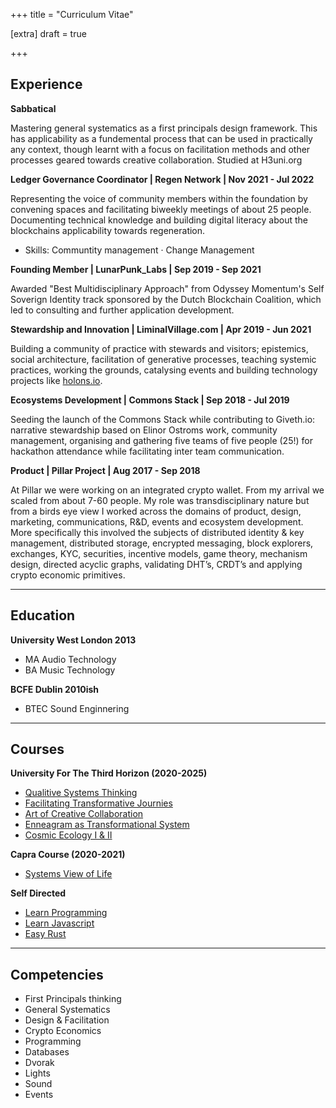 +++
title = "Curriculum Vitae"

[extra]
draft = true

+++
## Experience

**Sabbatical**

Mastering general systematics as a first principals design framework. This has applicability as a fundemental process that can be used in practically any context, though learnt with a focus on facilitation methods and other processes geared towards creative collaboration. Studied at H3uni.org

**Ledger Governance Coordinator | Regen Network | Nov 2021 - Jul 2022**

Representing the voice of community members within the foundation by convening spaces and facilitating biweekly meetings of about 25 people. Documenting technical knowledge and building digital literacy about the blockchains applicability towards regeneration. 
- Skills: Communtity management · Change Management

**Founding Member | LunarPunk_Labs | Sep 2019 - Sep 2021** 

Awarded "Best Multidisciplinary Approach" from Odyssey Momentum's Self Soverign Identity track sponsored by the Dutch Blockchain Coalition, which led to consulting and further application development.

**Stewardship and Innovation | LiminalVillage.com | Apr 2019 - Jun 2021**

Building a community of practice with stewards and visitors; epistemics, social architecture, facilitation of generative processes, teaching systemic practices, working the grounds, catalysing events and building technology projects like [holons.io](https://www.holons.io/).

**Ecosystems Development | Commons Stack | Sep 2018 - Jul 2019**

Seeding the launch of the Commons Stack while contributing to Giveth.io: narrative stewardship based on Elinor Ostroms work, community management, organising and gathering five teams of five people (25!) for hackathon attendance while facilitating inter team communication.

**Product | Pillar Project | Aug 2017 - Sep 2018**

At Pillar we were working on an integrated crypto wallet. From my arrival we scaled from about 7-60 people. My role was transdisciplinary nature but from a birds eye view I worked across the domains of product, design, marketing, communications, R&D, events and ecosystem development. More specifically this involved the subjects of distributed identity & key management, distributed storage, encrypted messaging, block explorers, exchanges, KYC, securities, incentive models, game theory, mechanism design, directed acyclic graphs, validating DHT’s, CRDT’s and applying crypto economic primitives.

---

## Education
**University West London 2013**
- MA Audio Technology
- BA Music Technology

**BCFE Dublin 2010ish**
- BTEC Sound Enginnering

---

## Courses
**University For The Third Horizon (2020-2025)**
- [Qualitive Systems Thinking](https://www.h3uni.org/events-and-activities/courses/qualitative-systems-thinking/)
- [Facilitating Transformative Journies](https://www.h3uni.org/events-and-activities/courses/facilitating-transformational-journeys-ii/)
- [Art of Creative Collaboration](https://www.h3uni.org/events-and-activities/courses/the-art-of-creative-collaboration/)
- [Enneagram as Transformational System](https://www.h3uni.org/events-and-activities/courses/the-transformational-system-as-enneagram/)
- [Cosmic Ecology I & II](https://www.h3uni.org/events-and-activities/courses/the-cosmic-ecology-programme/)

**Capra Course (2020-2021)**
- [Systems View of Life](https://www.capracourse.net/) 

**Self Directed**
- [Learn Programming](https://learnprogramming.online/)
- [Learn Javascript](https://learnjavascript.online/)
- [Easy Rust](https://dhghomon.github.io/easy_rust/)

---

## Competencies
- First Principals thinking
- General Systematics
- Design & Facilitation
- Crypto Economics
- Programming
- Databases
- Dvorak
- Lights
- Sound
- Events

